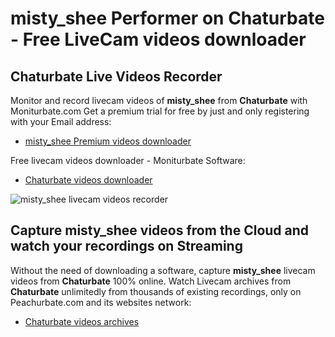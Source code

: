 # misty_shee Performer on Chaturbate - Free LiveCam videos downloader

## Chaturbate Live Videos Recorder

Monitor and record livecam videos of **misty_shee** from **Chaturbate** with Moniturbate.com
Get a premium trial for free by just and only registering with your Email address:
* [misty_shee Premium videos downloader](https://moniturbate.com/request-demo-licence-key.html)

Free livecam videos downloader - Moniturbate Software:
* [Chaturbate videos downloader](https://moniturbate.com/moniturbate-download-software.html)

![misty_shee livecam videos recorder](https://peachurnet.com/templates/moniturbate-software.png)


## Capture misty_shee videos from the Cloud and watch your recordings on Streaming

Without the need of downloading a software, capture **misty_shee** livecam videos from **Chaturbate** 100% online.
Watch Livecam archives from **Chaturbate** unlimitedly from thousands of existing recordings, only on Peachurbate.com and its websites network:
* [Chaturbate videos archives](https://peachurnet.com/)